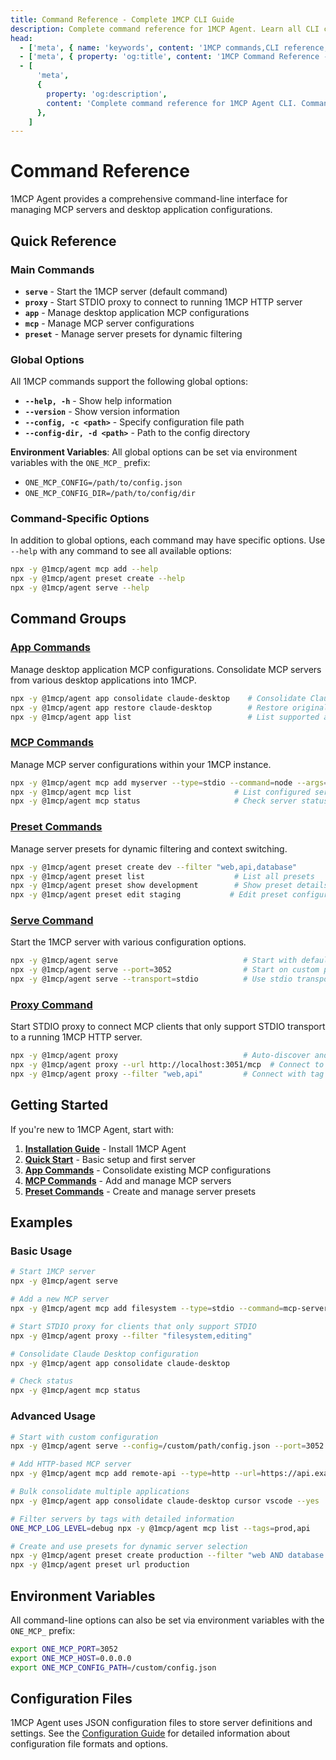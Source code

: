 ```yaml
---
title: Command Reference - Complete 1MCP CLI Guide
description: Complete command reference for 1MCP Agent. Learn all CLI commands including serve, proxy, app, mcp, and preset commands with examples.
head:
  - ['meta', { name: 'keywords', content: '1MCP commands,CLI reference,command-line interface,syntax,examples' }]
  - ['meta', { property: 'og:title', content: '1MCP Command Reference - Complete Guide' }]
  - [
      'meta',
      {
        property: 'og:description',
        content: 'Complete command reference for 1MCP Agent CLI. Commands, options, and examples.',
      },
    ]
---
```


# Command Reference

1MCP Agent provides a comprehensive command-line interface for managing MCP servers and desktop application configurations.

## Quick Reference

### Main Commands

- **`serve`** - Start the 1MCP server (default command)
- **`proxy`** - Start STDIO proxy to connect to running 1MCP HTTP server
- **`app`** - Manage desktop application MCP configurations
- **`mcp`** - Manage MCP server configurations
- **`preset`** - Manage server presets for dynamic filtering

### Global Options

All 1MCP commands support the following global options:

- **`--help, -h`** - Show help information
- **`--version`** - Show version information
- **`--config, -c <path>`** - Specify configuration file path
- **`--config-dir, -d <path>`** - Path to the config directory

**Environment Variables**: All global options can be set via environment variables with the `ONE_MCP_` prefix:

- `ONE_MCP_CONFIG=/path/to/config.json`
- `ONE_MCP_CONFIG_DIR=/path/to/config/dir`

### Command-Specific Options

In addition to global options, each command may have specific options. Use `--help` with any command to see all available options:

```bash
npx -y @1mcp/agent mcp add --help
npx -y @1mcp/agent preset create --help
npx -y @1mcp/agent serve --help
```

## Command Groups

### [App Commands](./app/)

Manage desktop application MCP configurations. Consolidate MCP servers from various desktop applications into 1MCP.

```bash
npx -y @1mcp/agent app consolidate claude-desktop    # Consolidate Claude Desktop servers
npx -y @1mcp/agent app restore claude-desktop        # Restore original configuration
npx -y @1mcp/agent app list                          # List supported applications
```

### [MCP Commands](./mcp/)

Manage MCP server configurations within your 1MCP instance.

```bash
npx -y @1mcp/agent mcp add myserver --type=stdio --command=node --args=server.js
npx -y @1mcp/agent mcp list                       # List configured servers
npx -y @1mcp/agent mcp status                     # Check server status
```

### [Preset Commands](./preset/)

Manage server presets for dynamic filtering and context switching.

```bash
npx -y @1mcp/agent preset create dev --filter "web,api,database"
npx -y @1mcp/agent preset list                    # List all presets
npx -y @1mcp/agent preset show development        # Show preset details
npx -y @1mcp/agent preset edit staging           # Edit preset configuration
```

### [Serve Command](./serve)

Start the 1MCP server with various configuration options.

```bash
npx -y @1mcp/agent serve                            # Start with default settings
npx -y @1mcp/agent serve --port=3052                # Start on custom port
npx -y @1mcp/agent serve --transport=stdio          # Use stdio transport
```

### [Proxy Command](./proxy)

Start STDIO proxy to connect MCP clients that only support STDIO transport to a running 1MCP HTTP server.

```bash
npx -y @1mcp/agent proxy                            # Auto-discover and connect
npx -y @1mcp/agent proxy --url http://localhost:3051/mcp  # Connect to specific URL
npx -y @1mcp/agent proxy --filter "web,api"         # Connect with tag filtering
```

## Getting Started

If you're new to 1MCP Agent, start with:

1. **[Installation Guide](../guide/installation)** - Install 1MCP Agent
2. **[Quick Start](../guide/quick-start)** - Basic setup and first server
3. **[App Commands](./app/)** - Consolidate existing MCP configurations
4. **[MCP Commands](./mcp/)** - Add and manage MCP servers
5. **[Preset Commands](./preset/)** - Create and manage server presets

## Examples

### Basic Usage

```bash
# Start 1MCP server
npx -y @1mcp/agent serve

# Add a new MCP server
npx -y @1mcp/agent mcp add filesystem --type=stdio --command=mcp-server-filesystem

# Start STDIO proxy for clients that only support STDIO
npx -y @1mcp/agent proxy --filter "filesystem,editing"

# Consolidate Claude Desktop configuration
npx -y @1mcp/agent app consolidate claude-desktop

# Check status
npx -y @1mcp/agent mcp status
```

### Advanced Usage

```bash
# Start with custom configuration
npx -y @1mcp/agent serve --config=/custom/path/config.json --port=3052

# Add HTTP-based MCP server
npx -y @1mcp/agent mcp add remote-api --type=http --url=https://api.example.com/mcp

# Bulk consolidate multiple applications
npx -y @1mcp/agent app consolidate claude-desktop cursor vscode --yes

# Filter servers by tags with detailed information
ONE_MCP_LOG_LEVEL=debug npx -y @1mcp/agent mcp list --tags=prod,api

# Create and use presets for dynamic server selection
npx -y @1mcp/agent preset create production --filter "web AND database AND monitoring"
npx -y @1mcp/agent preset url production
```

## Environment Variables

All command-line options can also be set via environment variables with the `ONE_MCP_` prefix:

```bash
export ONE_MCP_PORT=3052
export ONE_MCP_HOST=0.0.0.0
export ONE_MCP_CONFIG_PATH=/custom/config.json
```

## Configuration Files

1MCP Agent uses JSON configuration files to store server definitions and settings. See the [Configuration Guide](../guide/essentials/configuration) for detailed information about configuration file formats and options.
